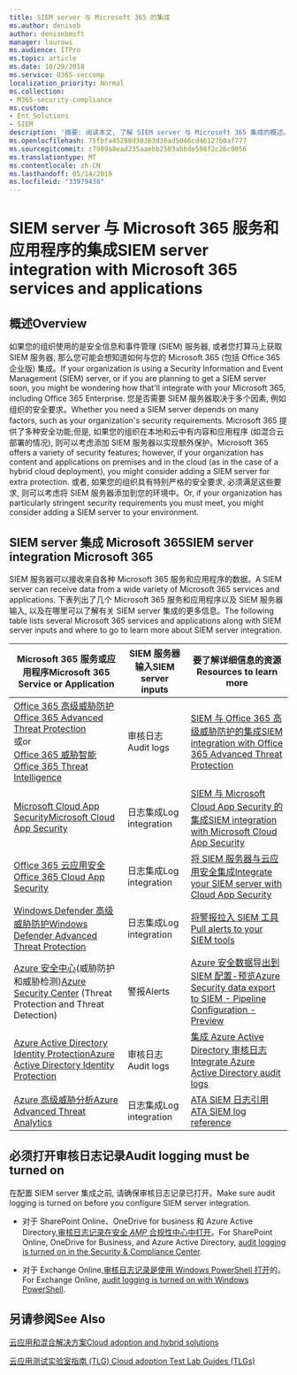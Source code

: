 ```yaml
---
title: SIEM server 与 Microsoft 365 的集成
ms.author: deniseb
author: denisebmsft
manager: laurawi
ms.audience: ITPro
ms.topic: article
ms.date: 10/29/2018
ms.service: O365-seccomp
localization_priority: Normal
ms.collection:
- M365-security-compliance
ms.custom:
- Ent_Solutions
- SIEM
description: '摘要: 阅读本文, 了解 SIEM server 与 Microsoft 365 集成的概述。'
ms.openlocfilehash: 75fbfa45288d30363d36ad5046cd46127b0af777
ms.sourcegitcommit: c7989a8ead235aaebb2503abbde598f2c26c0056
ms.translationtype: MT
ms.contentlocale: zh-CN
ms.lasthandoff: 05/14/2019
ms.locfileid: "33979438"
---
```

# <a name="siem-server-integration-with-microsoft-365-services-and-applications"></a><span data-ttu-id="d8612-103">SIEM server 与 Microsoft 365 服务和应用程序的集成</span><span class="sxs-lookup"><span data-stu-id="d8612-103">SIEM server integration with Microsoft 365 services and applications</span></span>

## <a name="overview"></a><span data-ttu-id="d8612-104">概述</span><span class="sxs-lookup"><span data-stu-id="d8612-104">Overview</span></span>

<span data-ttu-id="d8612-105">如果您的组织使用的是安全信息和事件管理 (SIEM) 服务器, 或者您打算马上获取 SIEM 服务器, 那么您可能会想知道如何与您的 Microsoft 365 (包括 Office 365 企业版) 集成。</span><span class="sxs-lookup"><span data-stu-id="d8612-105">If your organization is using a Security Information and Event Management (SIEM) server, or if you are planning to get a SIEM server soon, you might be wondering how that'll integrate with your Microsoft 365, including Office 365 Enterprise.</span></span> <span data-ttu-id="d8612-106">您是否需要 SIEM 服务器取决于多个因素, 例如组织的安全要求。</span><span class="sxs-lookup"><span data-stu-id="d8612-106">Whether you need a SIEM server depends on many factors, such as your organization's security requirements.</span></span> <span data-ttu-id="d8612-107">Microsoft 365 提供了多种安全功能;但是, 如果您的组织在本地和云中有内容和应用程序 (如混合云部署的情况), 则可以考虑添加 SIEM 服务器以实现额外保护。</span><span class="sxs-lookup"><span data-stu-id="d8612-107">Microsoft 365 offers a variety of security features; however, if your organization has content and applications on premises and in the cloud (as in the case of a hybrid cloud deployment), you might consider adding a SIEM server for extra protection.</span></span> <span data-ttu-id="d8612-108">或者, 如果您的组织具有特别严格的安全要求, 必须满足这些要求, 则可以考虑将 SIEM 服务器添加到您的环境中。</span><span class="sxs-lookup"><span data-stu-id="d8612-108">Or, if your organization has particularly stringent security requirements you must meet, you might consider adding a SIEM server to your environment.</span></span>

## <a name="siem-server-integration-microsoft-365"></a><span data-ttu-id="d8612-109">SIEM server 集成 Microsoft 365</span><span class="sxs-lookup"><span data-stu-id="d8612-109">SIEM server integration Microsoft 365</span></span>

<span data-ttu-id="d8612-110">SIEM 服务器可以接收来自各种 Microsoft 365 服务和应用程序的数据。</span><span class="sxs-lookup"><span data-stu-id="d8612-110">A SIEM server can receive data from a wide variety of Microsoft 365 services and applications.</span></span> <span data-ttu-id="d8612-111">下表列出了几个 Microsoft 365 服务和应用程序以及 SIEM 服务器输入, 以及在哪里可以了解有关 SIEM server 集成的更多信息。</span><span class="sxs-lookup"><span data-stu-id="d8612-111">The following table lists several Microsoft 365 services and applications along with SIEM server inputs and where to go to learn more about SIEM server integration.</span></span> 

| <span data-ttu-id="d8612-112">Microsoft 365 服务或应用程序</span><span class="sxs-lookup"><span data-stu-id="d8612-112">Microsoft 365 Service or Application</span></span> | <span data-ttu-id="d8612-113">SIEM 服务器输入</span><span class="sxs-lookup"><span data-stu-id="d8612-113">SIEM server inputs</span></span> | <span data-ttu-id="d8612-114">要了解详细信息的资源</span><span class="sxs-lookup"><span data-stu-id="d8612-114">Resources to learn more</span></span> |
| --- | --- | --- |
| [<span data-ttu-id="d8612-115">Office 365 高级威胁防护</span><span class="sxs-lookup"><span data-stu-id="d8612-115">Office 365 Advanced Threat Protection</span></span>](office-365-atp.md) <br/>   <span data-ttu-id="d8612-116">或</span><span class="sxs-lookup"><span data-stu-id="d8612-116">or</span></span>   <br/>[<span data-ttu-id="d8612-117">Office 365 威胁智能</span><span class="sxs-lookup"><span data-stu-id="d8612-117">Office 365 Threat Intelligence</span></span>](office-365-ti.md) | <span data-ttu-id="d8612-118">审核日志</span><span class="sxs-lookup"><span data-stu-id="d8612-118">Audit logs</span></span> | [<span data-ttu-id="d8612-119">SIEM 与 Office 365 高级威胁防护的集成</span><span class="sxs-lookup"><span data-stu-id="d8612-119">SIEM integration with Office 365 Advanced Threat Protection</span></span>](siem-integration-with-office-365-ti.md) |
| [<span data-ttu-id="d8612-120">Microsoft Cloud App Security</span><span class="sxs-lookup"><span data-stu-id="d8612-120">Microsoft Cloud App Security</span></span>](https://docs.microsoft.com/cloud-app-security/what-is-cloud-app-security) | <span data-ttu-id="d8612-121">日志集成</span><span class="sxs-lookup"><span data-stu-id="d8612-121">Log integration</span></span> | [<span data-ttu-id="d8612-122">SIEM 与 Microsoft Cloud App Security 的集成</span><span class="sxs-lookup"><span data-stu-id="d8612-122">SIEM integration with Microsoft Cloud App Security</span></span>](https://docs.microsoft.com/cloud-app-security/siem) |
| [<span data-ttu-id="d8612-123">Office 365 云应用安全</span><span class="sxs-lookup"><span data-stu-id="d8612-123">Office 365 Cloud App Security</span></span>](https://docs.microsoft.com/cloud-app-security/what-is-cloud-app-security) | <span data-ttu-id="d8612-124">日志集成</span><span class="sxs-lookup"><span data-stu-id="d8612-124">Log integration</span></span> | [<span data-ttu-id="d8612-125">将 SIEM 服务器与云应用安全集成</span><span class="sxs-lookup"><span data-stu-id="d8612-125">Integrate your SIEM server with Cloud App Security</span></span>](https://docs.microsoft.com/cloud-app-security/siem) |
| [<span data-ttu-id="d8612-126">Windows Defender 高级威胁防护</span><span class="sxs-lookup"><span data-stu-id="d8612-126">Windows Defender Advanced Threat Protection</span></span>](https://docs.microsoft.com/windows/security/threat-protection/) | <span data-ttu-id="d8612-127">日志集成</span><span class="sxs-lookup"><span data-stu-id="d8612-127">Log integration</span></span> | [<span data-ttu-id="d8612-128">将警报拉入 SIEM 工具</span><span class="sxs-lookup"><span data-stu-id="d8612-128">Pull alerts to your SIEM tools</span></span>](https://docs.microsoft.com/windows/security/threat-protection/windows-defender-atp/configure-siem-windows-defender-advanced-threat-protection) |
| <span data-ttu-id="d8612-129">[Azure 安全中心](https://docs.microsoft.com/azure/security-center/security-center-intro)(威胁防护和威胁检测)</span><span class="sxs-lookup"><span data-stu-id="d8612-129">[Azure Security Center](https://docs.microsoft.com/azure/security-center/security-center-intro) (Threat Protection and Threat Detection)</span></span> | <span data-ttu-id="d8612-130">警报</span><span class="sxs-lookup"><span data-stu-id="d8612-130">Alerts</span></span> | [<span data-ttu-id="d8612-131">Azure 安全数据导出到 SIEM 配置-预览</span><span class="sxs-lookup"><span data-stu-id="d8612-131">Azure Security data export to SIEM - Pipeline Configuration - Preview</span></span>](https://docs.microsoft.com/azure/security-center/security-center-export-data-to-siem) |
| [<span data-ttu-id="d8612-132">Azure Active Directory Identity Protection</span><span class="sxs-lookup"><span data-stu-id="d8612-132">Azure Active Directory Identity Protection</span></span>](https://docs.microsoft.com/azure/active-directory/identity-protection/overview) | <span data-ttu-id="d8612-133">审核日志</span><span class="sxs-lookup"><span data-stu-id="d8612-133">Audit logs</span></span> | [<span data-ttu-id="d8612-134">集成 Azure Active Directory 审核日志</span><span class="sxs-lookup"><span data-stu-id="d8612-134">Integrate Azure Active Directory audit logs</span></span>](https://docs.microsoft.com/azure/security/security-azure-log-integration-ad) |
| [<span data-ttu-id="d8612-135">Azure 高级威胁分析</span><span class="sxs-lookup"><span data-stu-id="d8612-135">Azure Advanced Threat Analytics</span></span>](https://docs.microsoft.com/azure/security/azure-threat-detection) | <span data-ttu-id="d8612-136">日志集成</span><span class="sxs-lookup"><span data-stu-id="d8612-136">Log integration</span></span> | [<span data-ttu-id="d8612-137">ATA SIEM 日志引用</span><span class="sxs-lookup"><span data-stu-id="d8612-137">ATA SIEM log reference</span></span>](https://docs.microsoft.com/advanced-threat-analytics/cef-format-sa) |

## <a name="audit-logging-must-be-turned-on"></a><span data-ttu-id="d8612-138">必须打开审核日志记录</span><span class="sxs-lookup"><span data-stu-id="d8612-138">Audit logging must be turned on</span></span>

<span data-ttu-id="d8612-139">在配置 SIEM server 集成之前, 请确保审核日志记录已打开。</span><span class="sxs-lookup"><span data-stu-id="d8612-139">Make sure audit logging is turned on before you configure SIEM server integration.</span></span> 

- <span data-ttu-id="d8612-140">对于 SharePoint Online、OneDrive for business 和 Azure Active Directory,[审核日志记录在安全 _AMP_ 合规性中心中打开](https://docs.microsoft.com/office365/securitycompliance/turn-audit-log-search-on-or-off)。</span><span class="sxs-lookup"><span data-stu-id="d8612-140">For SharePoint Online, OneDrive for Business, and Azure Active Directory, [audit logging is turned on in the Security & Compliance Center](https://docs.microsoft.com/office365/securitycompliance/turn-audit-log-search-on-or-off).</span></span>

- <span data-ttu-id="d8612-141">对于 Exchange Online,[审核日志记录是使用 Windows PowerShell 打开](https://docs.microsoft.com/office365/securitycompliance/enable-mailbox-auditing)的。</span><span class="sxs-lookup"><span data-stu-id="d8612-141">For Exchange Online, [audit logging is turned on with Windows PowerShell](https://docs.microsoft.com/office365/securitycompliance/enable-mailbox-auditing).</span></span>
 
## <a name="see-also"></a><span data-ttu-id="d8612-142">另请参阅</span><span class="sxs-lookup"><span data-stu-id="d8612-142">See Also</span></span>

[<span data-ttu-id="d8612-143">云应用和混合解决方案</span><span class="sxs-lookup"><span data-stu-id="d8612-143">Cloud adoption and hybrid solutions</span></span>](https://docs.microsoft.com/office365/enterprise/cloud-adoption-and-hybrid-solutions)
  
[<span data-ttu-id="d8612-144">云应用测试实验室指南 (TLG) </span><span class="sxs-lookup"><span data-stu-id="d8612-144">Cloud adoption Test Lab Guides (TLGs)</span></span>](https://docs.microsoft.com/office365/enterprise/cloud-adoption-test-lab-guides-tlgs)



